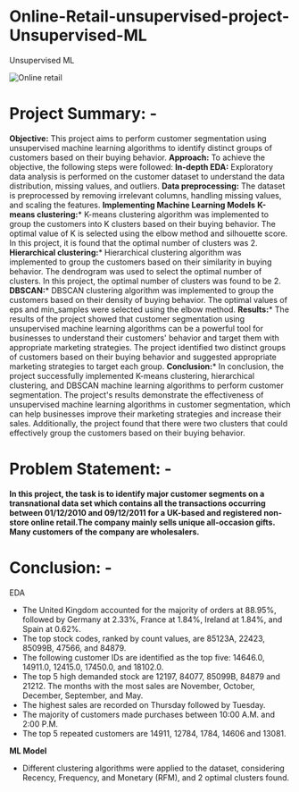 # Online-Retail-unsupervised-project-Unsupervised-ML
Unsupervised ML

![Online retail](https://github.com/AshuKoche/Online-Retail-unsupervised-project-Unsupervised-ML/assets/129480612/065335a5-e5c7-4834-a0fd-42b7e44a0d5d)

# Project Summary: -

**Objective:**
This project aims to perform customer segmentation using unsupervised machine learning algorithms to identify distinct groups of customers based on their buying behavior.
**Approach:**
To achieve the objective, the following steps were followed:
**In-depth EDA:**
Exploratory data analysis is performed on the customer dataset to understand the data distribution, missing values, and outliers.
**Data preprocessing:**
The dataset is preprocessed by removing irrelevant columns, handling missing values, and scaling the features.
**Implementing Machine Learning Models**
**K-means clustering:*** K-means clustering algorithm was implemented to group the customers into K clusters based on their buying behavior. The optimal value of K is selected using the elbow method and silhouette score. In this project, it is found that the optimal number of clusters was 2.
**Hierarchical clustering:*** Hierarchical clustering algorithm was implemented to group the customers based on their similarity in buying behavior. The dendrogram was used to select the optimal number of clusters. In this project, the optimal number of clusters was found to be 2.
**DBSCAN:*** DBSCAN clustering algorithm was implemented to group the customers based on their density of buying behavior. The optimal values of eps and min_samples were selected using the elbow method.
**Results:*** The results of the project showed that customer segmentation using unsupervised machine learning algorithms can be a powerful tool for businesses to understand their customers' behavior and target them with appropriate marketing strategies. The project identified two distinct groups of customers based on their buying behavior and suggested appropriate marketing strategies to target each group.
**Conclusion:*** In conclusion, the project successfully implemented K-means clustering, hierarchical clustering, and DBSCAN machine learning algorithms to perform customer segmentation. The project's results demonstrate the effectiveness of unsupervised machine learning algorithms in customer segmentation, which can help businesses improve their marketing strategies and increase their sales. Additionally, the project found that there were two clusters that could effectively group the customers based on their buying behavior.


# **Problem Statement: -**

**In this project, the task is to identify major customer segments on a transnational data set which contains all the transactions occurring between 01/12/2010 and 09/12/2011 for a UK-based and registered non-store online retail.The company mainly sells unique all-occasion gifts. Many customers of the company are wholesalers.**

# **Conclusion: -**

EDA

*   The United Kingdom accounted for the majority of orders at 88.95%, followed by Germany at 2.33%, France at 1.84%, Ireland at 1.84%, and Spain at 0.62%.
*   The top stock codes, ranked by count values, are 85123A, 22423, 85099B, 47566, and 84879.
*   The following customer IDs are identified as the top five: 14646.0, 14911.0, 12415.0, 17450.0, and 18102.0.
*   The top 5 high demanded stock are 12197, 84077, 85099B, 84879 and 21212.
The months with the most sales are November, October, December, September, and May.
*   The highest sales are recorded on Thursday followed by Tuesday.
*   The majority of customers made purchases between 10:00 A.M. and 2:00 P.M.
*   The top 5 repeated customers are 14911, 12784, 1784, 14606 and 13081.

**ML Model**

*   Different clustering algorithms were applied to the dataset, considering Recency, Frequency, and Monetary (RFM), and 2 optimal clusters found.

